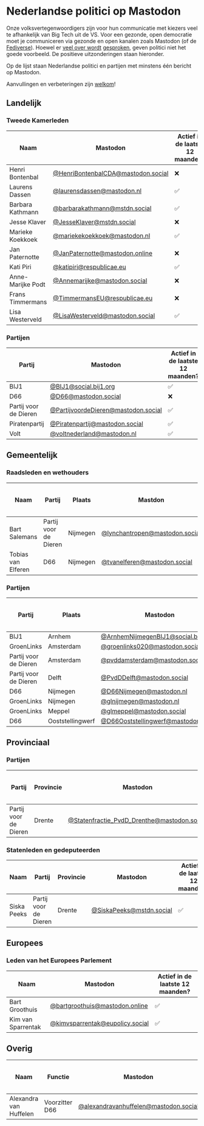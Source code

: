 # Nederlandse politici op Mastodon

Onze volksvertegenwoordigers zijn voor hun communicatie met kiezers veel te afhankelijk van Big Tech uit de VS. Voor een gezonde, open democratie moet je communiceren via gezonde en open kanalen zoals Mastodon (of de [Fediverse](https://nl.wikipedia.org/wiki/Fediverse)). Hoewel er [veel over wordt](https://tweakers.net/nieuws/232900/groot-deel-van-tweede-kamer-wil-sidn-migratie-naar-aws-tegenhouden.html) [gesproken](https://ibestuur.nl/artikel/kamer-zet-inhaalspurt-digitale-autonomie-in/), geven politici niet het goede voorbeeld. De positieve uitzonderingen staan hieronder.

Op de lijst staan Nederlandse politici en partijen met minstens één bericht op Mastodon.

Aanvullingen en verbeteringen zijn [welkom](https://github.com/reithose/politici-op-mastodon/edit/main/readme.md)!

## Landelijk

### Tweede Kamerleden

| Naam              | Mastodon                                                                         | Actief in de laatste 12 maanden? |
| ----------------- | -------------------------------------------------------------------------------- | -------------------------------- |
| Henri Bontenbal   | [@HenriBontenbalCDA@mastodon.social](https://mastodon.social/@HenriBontenbalCDA) | ❌                               |
| Laurens Dassen    | [@laurensdassen@mastodon.nl](https://mastodon.nl/@laurensdassen)                 | ✅                               |
| Barbara Kathmann  | [@barbarakathmann@mstdn.social](https://mstdn.social/@barbarakathmann)           | ✅                               |
| Jesse Klaver      | [@JesseKlaver@mstdn.social](https://mstdn.social/@JesseKlaver)                   | ❌                               |
| Marieke Koekkoek  | [@mariekekoekkoek@mastodon.nl](https://mastodon.nl/@mariekekoekkoek)             | ✅                               |
| Jan Paternotte    | [@JanPaternotte@mastodon.online](https://mastodon.online/@JanPaternotte)         | ❌                               |
| Kati Piri         | [@katipiri@respublicae.eu](https://respublicae.eu/@katipiri)                     | ✅                               |
| Anne-Marijke Podt | [@Annemarijke@mastodon.social](https://mastodon.social/@Annemarijke)             | ❌                               |
| Frans Timmermans  | [@TimmermansEU@respublicae.eu](https://respublicae.eu/@TimmermansEU)             | ❌                               |
| Lisa Westerveld   | [@LisaWesterveld@mastodon.social](https://mastodon.social/@LisaWesterveld)       | ✅                               |

### Partijen

| Partij                | Mastodon                                                                           | Actief in de laatste 12 maanden? |
| --------------------- | ---------------------------------------------------------------------------------- | -------------------------------- |
| BIJ1                  | [@BIJ1@social.bij1.org](https://social.bij1.org/@BIJ1)                             | ✅                               |
| D66                   | [@D66@mastodon.social](https://mastodon.social/@D66)                               | ❌                               |
| Partij voor de Dieren | [@PartijvoordeDieren@mastodon.social](https://mastodon.social/@PartijvoordeDieren) | ✅                               |
| Piratenpartij         | [@Piratenpartij@mastodon.social](https://mastodon.social/@Piratenpartij)           | ✅                               |
| Volt                  | [@voltnederland@mastodon.nl](https://mastodon.nl/@voltnederland)                   | ✅                               |

## Gemeentelijk

### Raadsleden en wethouders

| Naam          | Partij                | Plaats   | Mastdon                                                                  | Actief in de laatste 12 maanden? |
| ------------- | --------------------- | -------- | ------------------------------------------------------------------------ | -------------------------------- |
| Bart Salemans | Partij voor de Dieren | Nijmegen | [@lynchantropen@mastodon.social](https://mastodon.social/@lynchantropen) | ✅                               |
| Tobias van Elferen|D66|Nijmegen|[@tvanelferen@mastodon.social](https://mastodon.social/@tvanelferen)|✅                               |

### Partijen

| Partij                | Plaats           | Mastodon                                                                             | Actief in de laatste 12 maanden? |
| --------------------- | ---------------- | ------------------------------------------------------------------------------------ | -------------------------------- |
| BIJ1                  | Arnhem           | [@ArnhemNijmegenBIJ1@social.bij1.org](https://social.bij1.org/@ArnhemNijmegenBIJ1)   | ✅                               |
| GroenLinks            | Amsterdam        | [@groenlinks020@mastodon.social](https://mastodon.social/@groenlinks020)             | ❌                               |
| Partij voor de Dieren | Amsterdam        | [@pvddamsterdam@mastodon.social](https://mastodon.social/@pvddamsterdam)             | ❌                               |
| Partij voor de Dieren | Delft            | [@PvdDDelft@mastodon.social](https://mastodon.social/@PvdDDelft)                     | ✅                               |
| D66                   | Nijmegen         | [@D66Nijmegen@mastodon.nl](https://mastodon.nl/@D66Nijmegen)                         | ❌                               |
| GroenLinks            | Nijmegen         | [@glnijmegen@mastodon.nl](https://mastodon.nl/@glnijmegen)                           | ✅                               |
|GroenLinks|Meppel|[@glmeppel@mastodon.social](https://mastodon.social/@glmeppel@mastodon.nl)| ✅                               |
| D66                   | Ooststellingwerf | [@D66Ooststellingwerf@mastodon.social](https://mastodon.social/@D66Ooststellingwerf) | ✅                               |

## Provinciaal

### Partijen

| Partij                | Provincie           | Mastodon                                                                             | Actief in de laatste 12 maanden? |
| --------------------- | ---------------- | ------------------------------------------------------------------------------------ | -------------------------------- |
| Partij voor de Dieren             | Drente           | [@Statenfractie_PvdD_Drenthe@mastodon.social](https://mastodon.social/@Statenfractie_PvdD_Drenthe)   | ✅                               |

### Statenleden en gedeputeerden
| Naam |Partij                | Provincie           | Mastodon                                                                             | Actief in de laatste 12 maanden? |
| ---|------------------ | ---------------- | ------------------------------------------------------------------------------------ | -------------------------------- |
| Siska Peeks |Partij voor de Dieren             | Drente           | [@SiskaPeeks@mstdn.social](https://mstdn.social/@SiskaPeeks)   | ✅          



## Europees

### Leden van het Europees Parlement

| Naam               | Mastodon                                                                   | Actief in de laatste 12 maanden? |
| ------------------ | -------------------------------------------------------------------------- | -------------------------------- |
| Bart Groothuis     | [@bartgroothuis@mastodon.online](https://mastodon.online/@bartgroothuis)   | ✅                               |
| Kim van Sparrentak | [@kimvsparrentak@eupolicy.social](https://eupolicy.social/@kimvsparrentak) | ✅                               |

## Overig

| Naam                   | Functie        | Mastodon                                                                               | Actief in de laatste 12 maanden? |
| ---------------------- | -------------- | -------------------------------------------------------------------------------------- | -------------------------------- |
| Alexandra van Huffelen | Voorzitter D66 | [@alexandravanhuffelen@mastodon.social](https://mastodon.social/@alexandravanhuffelen) | ✅                               |
